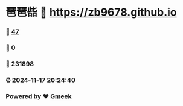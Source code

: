 # 琶琶啙 :link: https://zb9678.github.io 
### :page_facing_up: [47](https://zb9678.github.io/tag.html) 
### :speech_balloon: 0 
### :hibiscus: 231898 
### :alarm_clock: 2024-11-17 20:24:40 
### Powered by :heart: [Gmeek](https://github.com/Meekdai/Gmeek)
